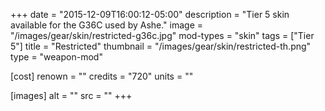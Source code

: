 +++
date = "2015-12-09T16:00:12-05:00"
description = "Tier 5 skin available for the G36C used by Ashe."
image = "/images/gear/skin/restricted-g36c.jpg"
mod-types = "skin"
tags = ["Tier 5"]
title = "Restricted"
thumbnail = "/images/gear/skin/restricted-th.png"
type = "weapon-mod"

[cost]
  renown = ""
  credits = "720"
  units = ""

[images]
  alt = ""
  src = ""
+++
